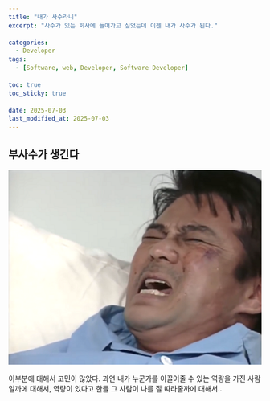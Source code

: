 ```yaml
---
title: "내가 사수라니"
excerpt: "사수가 있는 회사에 들어가고 싶었는데 이젠 내가 사수가 된다."

categories:
  - Developer
tags:
  - [Software, web, Developer, Software Developer]

toc: true
toc_sticky: true
 
date: 2025-07-03
last_modified_at: 2025-07-03
---   
```


## 부사수가 생긴다

![내가 사수라니](image-1.png)

이부분에 대해서 고민이 많았다. 과연 내가 누군가를 이끌어줄 수 있는 역량을 가진 사람일까에 대해서, 역량이 있다고 한들 그 사람이 나를 잘 따라줄까에 대해서..
